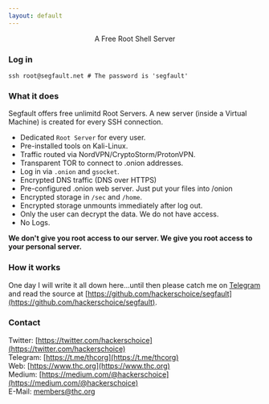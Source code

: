 ```yaml
---
layout: default
---
```


<div style="text-align:center">A Free Root Shell Server</div>

<div style="width:80%; margin:auto">
</div>

### Log in

```shell
ssh root@segfault.net # The password is 'segfault'
```

### What it does

Segfault offers free unlimitd Root Servers. A new server (inside a Virtual Machine) is created for every SSH connection. 

* Dedicated ```Root Server``` for every user.
* Pre-installed tools on Kali-Linux.
* Traffic routed via NordVPN/CryptoStorm/ProtonVPN.
* Transparent TOR to connect to .onion addresses.
* Log in via ```.onion``` and ```gsocket```.
* Encrypted DNS traffic (DNS over HTTPS)
* Pre-configured .onion web server. Just put your files into /onion
* Encrypted storage in ```/sec``` and ```/home```. 
* Encrypted storage unmounts immediately after log out.
* Only the user can decrypt the data. We do not have access.
* No Logs.

**We don't give you root access to our server. We give you root access to your personal server.**
### How it works

One day I will write it all down here...until then please catch me on [Telegram](https://t.me/thcorg) and read the source at [https://github.com/hackerschoice/segfault](https://github.com/hackerschoice/segfault).


### Contact

Twitter: [https://twitter.com/hackerschoice](https://twitter.com/hackerschoice)  
Telegram: [https://t.me/thcorg](https://t.me/thcorg)  
Web: [https://www.thc.org](https://www.thc.org)  
Medium: [https://medium.com/@hackerschoice](https://medium.com/@hackerschoice)  
E-Mail: members@thc.org  
